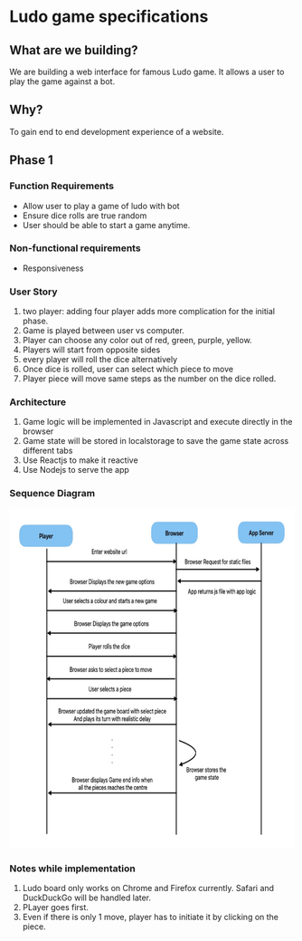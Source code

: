 # Ludo game specifications

## What are we building?

We are building a web interface for famous Ludo game. It allows a user to play the game
against a bot.

## Why?

To gain end to end development experience of a website.

## Phase 1

### Function Requirements

- Allow user to play a game of ludo with bot
- Ensure dice rolls are true random
- User should be able to start a game anytime.

### Non-functional requirements

- Responsiveness

### User Story

1. two player: adding four player adds more complication for the initial phase.
1. Game is played between user vs computer.
1. Player can choose any color out of red, green, purple, yellow.
1. Players will start from opposite sides
1. every player will roll the dice alternatively
1. Once dice is rolled, user can select which piece to move
1. Player piece will move same steps as the number on the dice rolled.

### Architecture

1. Game logic will be implemented in Javascript and execute directly in the browser
1. Game state will be stored in localstorage to save the game state across different tabs
1. Use Reactjs to make it reactive
1. Use Nodejs to serve the app

### Sequence Diagram

<img src="assets/img/user-interaction-sequence-diagram.jpg" width="800" height="600" alt="Ludo Sequence Diagram">

### Notes while implementation

1. Ludo board only works on Chrome and Firefox currently. Safari and DuckDuckGo will be handled later.
2. PLayer goes first.
3. Even if there is only 1 move, player has to initiate it by clicking on the piece.
